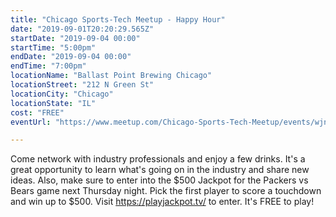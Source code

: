 ```yaml
---
title: "Chicago Sports-Tech Meetup - Happy Hour"
date: "2019-09-01T20:20:29.565Z"
startDate: "2019-09-04 00:00"
startTime: "5:00pm"
endDate: "2019-09-04 00:00"
endTime: "7:00pm"
locationName: "Ballast Point Brewing Chicago"
locationStreet: "212 N Green St"
locationCity: "Chicago"
locationState: "IL"
cost: "FREE"
eventUrl: "https://www.meetup.com/Chicago-Sports-Tech-Meetup/events/wjnfcqyzlblc/"

---
```


Come network with industry professionals and enjoy a few drinks. It's a great opportunity to learn what's going on in the industry and share new ideas. Also, make sure to enter into the $500 Jackpot for the Packers vs Bears game next Thursday night. Pick the first player to score a touchdown and win up to $500. Visit https://playjackpot.tv/ to enter. It's FREE to play! 

